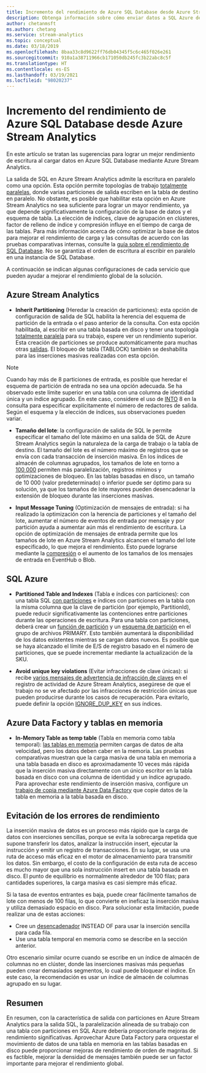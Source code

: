 ```yaml
---
title: Incremento del rendimiento de Azure SQL Database desde Azure Stream Analytics
description: Obtenga información sobre cómo enviar datos a SQL Azure desde Azure Stream Analytics y lograr mayores tasas de rendimiento de escritura.
author: chetanmsft
ms.author: chetang
ms.service: stream-analytics
ms.topic: conceptual
ms.date: 03/18/2019
ms.openlocfilehash: 8baa33c8d9622ff76db04345f5c6c465f026e261
ms.sourcegitcommit: 910a1a38711966cb171050db245fc3b22abc8c5f
ms.translationtype: HT
ms.contentlocale: es-ES
ms.lasthandoff: 03/19/2021
ms.locfileid: "98020237"
---
```

# <a name="increase-throughput-performance-to-azure-sql-database-from-azure-stream-analytics"></a>Incremento del rendimiento de Azure SQL Database desde Azure Stream Analytics

En este artículo se tratan las sugerencias para lograr un mejor rendimiento de escritura al cargar datos en Azure SQL Database mediante Azure Stream Analytics.

La salida de SQL en Azure Stream Analytics admite la escritura en paralelo como una opción. Esta opción permite topologías de trabajo [totalmente paralelas](stream-analytics-parallelization.md#embarrassingly-parallel-jobs), donde varias particiones de salida escriben en la tabla de destino en paralelo. No obstante, es posible que habilitar esta opción en Azure Stream Analytics no sea suficiente para lograr un mayor rendimiento, ya que depende significativamente la configuración de la base de datos y el esquema de tabla. La elección de índices, clave de agrupación en clústeres, factor de relleno de índice y compresión influye en el tiempo de carga de las tablas. Para más información acerca de cómo optimizar la base de datos para mejorar el rendimiento de carga y las consultas de acuerdo con las pruebas comparativas internas, consulte la [guía sobre el rendimiento de SQL Database](../azure-sql/database/performance-guidance.md). No se garantiza el orden de escritura al escribir en paralelo en una instancia de SQL Database.

A continuación se indican algunas configuraciones de cada servicio que pueden ayudar a mejorar el rendimiento global de la solución.

## <a name="azure-stream-analytics"></a>Azure Stream Analytics

- **Inherit Partitioning** (Heredar la creación de particiones): esta opción de configuración de salida de SQL habilita la herencia del esquema de partición de la entrada o el paso anterior de la consulta. Con esta opción habilitada, al escribir en una tabla basada en disco y tener una topología [totalmente paralela](stream-analytics-parallelization.md#embarrassingly-parallel-jobs) para su trabajo, espere ver un rendimiento superior. Esta creación de particiones se produce automáticamente para muchas otras [salidas](stream-analytics-parallelization.md#partitions-in-inputs-and-outputs). El bloqueo de tabla (TABLOCK) también se deshabilita para las inserciones masivas realizadas con esta opción.

> [!NOTE] 
> Cuando hay más de 8 particiones de entrada, es posible que heredar el esquema de partición de entrada no sea una opción adecuada. Se ha observado este límite superior en una tabla con una columna de identidad única y un índice agrupado. En este caso, considere el uso de [INTO](/stream-analytics-query/into-azure-stream-analytics#into-shard-count) 8 en la consulta para especificar explícitamente el número de redactores de salida. Según el esquema y la elección de índices, sus observaciones pueden variar.

- **Tamaño del lote**: la configuración de salida de SQL le permite especificar el tamaño del lote máximo en una salida de SQL de Azure Stream Analytics según la naturaleza de la carga de trabajo o la tabla de destino. El tamaño del lote es el número máximo de registros que se envía con cada transacción de inserción masiva. En los índices de almacén de columnas agrupados, los tamaños de lote en torno a [100 000](/sql/relational-databases/indexes/columnstore-indexes-data-loading-guidance) permiten más paralelización, registros mínimos y optimizaciones de bloqueo. En las tablas basadas en disco, un tamaño de 10 000 (valor predeterminado) o inferior puede ser óptimo para su solución, ya que los tamaños de lote mayores pueden desencadenar la extensión de bloqueo durante las inserciones masivas.

- **Input Message Tuning** (Optimización de mensajes de entrada): si ha realizado la optimización con la herencia de particiones y el tamaño del lote, aumentar el número de eventos de entrada por mensaje y por partición ayuda a aumentar aún más el rendimiento de escritura. La opción de optimización de mensajes de entrada permite que los tamaños de lote en Azure Stream Analytics alcancen el tamaño del lote especificado, lo que mejora el rendimiento. Esto puede lograrse mediante la [compresión](stream-analytics-define-inputs.md) o el aumento de los tamaños de los mensajes de entrada en EventHub o Blob.

## <a name="sql-azure"></a>SQL Azure

- **Partitioned Table and Indexes** (Tabla e índices con particiones): con una tabla SQL [con particiones](/sql/relational-databases/partitions/partitioned-tables-and-indexes) e índices con particiones en la tabla con la misma columna que la clave de partición (por ejemplo, PartitionId), puede reducir significativamente las contenciones entre particiones durante las operaciones de escritura. Para una tabla con particiones, deberá crear un [función de partición](/sql/t-sql/statements/create-partition-function-transact-sql) y un [esquema de partición](/sql/t-sql/statements/create-partition-scheme-transact-sql) en el grupo de archivos PRIMARY. Esto también aumentará la disponibilidad de los datos existentes mientras se cargan datos nuevos. Es posible que se haya alcanzado el límite de E/S de registro basado en el número de particiones, que se puede incrementar mediante la actualización de la SKU.

- **Avoid unique key violations** (Evitar infracciones de clave únicas): si recibe [varios mensajes de advertencia de infracción de claves](stream-analytics-troubleshoot-output.md#key-violation-warning-with-azure-sql-database-output) en el registro de actividad de Azure Stream Analytics, asegúrese de que el trabajo no se ve afectado por las infracciones de restricción únicas que pueden producirse durante los casos de recuperación. Para evitarlo, puede definir la opción [IGNORE\_DUP\_KEY](stream-analytics-troubleshoot-output.md#key-violation-warning-with-azure-sql-database-output) en sus índices.

## <a name="azure-data-factory-and-in-memory-tables"></a>Azure Data Factory y tablas en memoria

- **In-Memory Table as temp table** (Tabla en memoria como tabla temporal): [las tablas en memoria](/sql/relational-databases/in-memory-oltp/in-memory-oltp-in-memory-optimization) permiten cargas de datos de alta velocidad, pero los datos deben caber en la memoria. Las pruebas comparativas muestran que la carga masiva de una tabla en memoria a una tabla basada en disco es aproximadamente 10 veces más rápida que la inserción masiva directamente con un único escritor en la tabla basada en disco con una columna de identidad y un índice agrupado. Para aprovechar este rendimiento de inserción masiva, configure un [trabajo de copia mediante Azure Data Factory](../data-factory/connector-azure-sql-database.md) que copie datos de la tabla en memoria a la tabla basada en disco.

## <a name="avoiding-performance-pitfalls"></a>Evitación de los errores de rendimiento
La inserción masiva de datos es un proceso más rápido que la carga de datos con inserciones sencillas, porque se evita la sobrecarga repetida que supone transferir los datos, analizar la instrucción insert, ejecutar la instrucción y emitir un registro de transacciones. En su lugar, se usa una ruta de acceso más eficaz en el motor de almacenamiento para transmitir los datos. Sin embargo, el costo de la configuración de esta ruta de acceso es mucho mayor que una sola instrucción insert en una tabla basada en disco. El punto de equilibrio es normalmente alrededor de 100 filas; para cantidades superiores, la carga masiva es casi siempre más eficaz. 

Si la tasa de eventos entrantes es baja, puede crear fácilmente tamaños de lote con menos de 100 filas, lo que convierte en ineficaz la inserción masiva y utiliza demasiado espacio en disco. Para solucionar esta limitación, puede realizar una de estas acciones:
* Cree un [desencadenador](/sql/t-sql/statements/create-trigger-transact-sql) INSTEAD OF para usar la inserción sencilla para cada fila.
* Use una tabla temporal en memoria como se describe en la sección anterior.

Otro escenario similar ocurre cuando se escribe en un índice de almacén de columnas no en clúster, donde las inserciones masivas más pequeñas pueden crear demasiados segmentos, lo cual puede bloquear el índice. En este caso, la recomendación es usar un índice de almacén de columnas agrupado en su lugar.

## <a name="summary"></a>Resumen

En resumen, con la característica de salida con particiones en Azure Stream Analytics para la salida SQL, la paralelización alineada de su trabajo con una tabla con particiones en SQL Azure debería proporcionarle mejoras de rendimiento significativas. Aprovechar Azure Data Factory para orquestar el movimiento de datos de una tabla en memoria en las tablas basadas en disco puede proporcionar mejoras de rendimiento de orden de magnitud. Si es factible, mejorar la densidad de mensajes también puede ser un factor importante para mejorar el rendimiento global.
